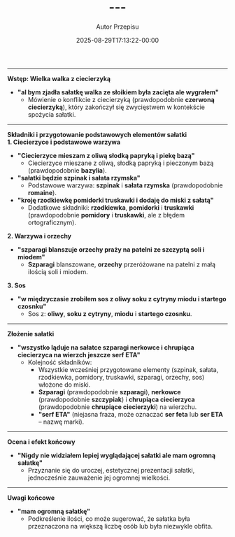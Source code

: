 ﻿---
draft: true
title: "---"
author: "Autor Przepisu"
recipe_image: images/recipe-headers/default.jpg
date: 2025-08-29T17:13:22-00:00
categories: ["do-kategoryzacji"]
tags: ["draft"]
tagline: "Przepis do sformatowania"
servings: 4
prep_time: 15
cook: true
cook_time: 30
calories: 300
protein: 20
fat: 10
carbohydrate: 25
---
---

**Wstęp: Wielka walka z ciecierzyką**  
- **"al bym zjadła sałatkę walka ze słoikiem była zacięta ale wygrałem"**  
  - Mówienie o konflikcie z ciecierzyką (prawdopodobnie **czerwoną ciecierzyką**), który zakończył się zwycięstwem w kontekście spożycia sałatki.  

---

**Składniki i przygotowanie podstawowych elementów sałatki**  
**1. Ciecierzyce i podstawowe warzywa**  
- **"Ciecierzyce mieszam z oliwą słodką papryką i piekę bazą"**  
  - Ciecierzyce mieszane z oliwą, słodką papryką i pieczonym bazą (prawdopodobnie **bazylia**).  
- **"sałatki będzie szpinak i sałata rzymska"**  
  - Podstawowe warzywa: **szpinak** i **sałata rzymska** (prawdopodobnie **romaine**).  
- **"kroję rzodkiewkę pomidorki truskawki i dodaję do miski z sałatą"**  
  - Dodatkowe składniki: **rzodkiewka**, **pomidorki** i **truskawki** (prawdopodobnie **pomidory** i **truskawki**, ale z błędem ortograficznym).  

**2. Warzywa i orzechy**  
- **"szparagi blanszuje orzechy praży na patelni ze szczyptą soli i miodem"**  
  - **Szparagi** blanszowane, **orzechy** przeróżowane na patelni z małą ilością soli i miodem.  

**3. Sos**  
- **"w międzyczasie zrobiłem sos z oliwy soku z cytryny miodu i startego czosnku"**  
  - Sos z: **oliwy**, **soku z cytryny**, **miodu** i **startego czosnku**.  

---

**Złożenie sałatki**  
- **"wszystko ląduje na sałatce szparagi nerkowce i chrupiąca ciecierzyca na wierzch jeszcze serf ETA"**  
  - Kolejność składników:  
    - Wszystkie wcześniej przygotowane elementy (szpinak, sałata, rzodkiewka, pomidory, truskawki, szparagi, orzechy, sos) włożone do miski.  
    - **Szparagi** (prawdopodobnie **szparagi**), **nerkowce** (prawdopodobnie **szczypiak**) i **chrupiąca ciecierzyca** (prawdopodobnie **chrupiące ciecierzyki**) na wierzchu.  
    - **"serf ETA"** (niejasna fraza, może oznaczać **ser feta** lub **ser ETA** – nazwę marki).  

---

**Ocena i efekt końcowy**  
- **"Nigdy nie widziałem lepiej wyglądającej sałatki ale mam ogromną sałatkę"**  
  - Przyznanie się do uroczej, estetycznej prezentacji sałatki, jednocześnie zauważenie jej ogromnej wielkości.  

---  

**Uwagi końcowe**  
- **"mam ogromną sałatkę"**  
  - Podkreślenie ilości, co może sugerować, że sałatka była przeznaczona na większą liczbę osób lub była niezwykle obfita.